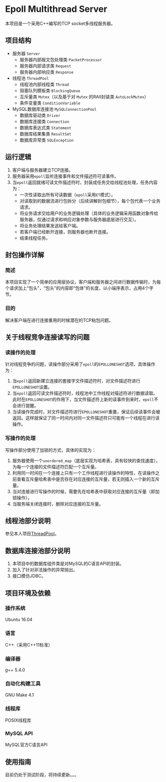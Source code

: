 # Epoll Multithread Server

本项目是一个采用C++编写的TCP socket多线程服务器。

## 项目结构

- 服务器 `Server`
    - 服务器内部报文包处理类 `PacketProcessor`
    - 服务器内部请求类 `Request`
    - 服务器内部响应类 `Response`
- 线程池 `ThreadPool`
    - 线程池内部线程类 `Thread`
    - 阻塞队列模板类 `BlockingQueue`
    - 互斥量类 `Mutex`（以及基于对 `Mutex` 的RAII封装类 `AutoLockMutex`）
    - 条件变量类 `ConditionVariable`
- MySQL数据库连接池 `MySQLConnectionPool`
    - 数据库驱动类 `Driver`
    - 数据库连接类 `Connection`
    - 数据库表达式类 `Statement`
    - 数据库结果集类 `ResultSet`
    - 数据库异常类 `SQLException`

## 运行逻辑

1. 客户端与服务器建立TCP连接。
2. 服务器采用`epoll`监听连接事件和文件描述符可读事件。
3. 当`epoll`返回就绪可读文件描述符时，封装成任务交给线程池处理，任务内容为：
    - 一次性读取出所有可读数据（`epoll`采用`ET`模式）。
    - 对读取到的数据流进行包拆分（后续讲解封包细节），每个包代表一个业务请求。
    - 将业务请求交给用户的业务逻辑处理（具体的业务逻辑采用函数对象传给服务器，仅通过请求和响应对象参数与服务器底层进行交互）。
    - 将业务处理结果发送给客户端。
    - 若客户端已经断开连接，则服务器也断开连接。
    - 结束线程任务。

## 封包操作详解

### 简述

本项目实现了一个简单的应用层协议，客户端和服务器之间进行数据传输时，为每个请求加上“包头”，“包头”的内容即“包体”的长度，以小端序表示，占用4个字节。

### 目的

解决客户端在进行连接重用的时候潜在的TCP粘包问题。

## 关于线程竞争连接读写的问题

### 读操作的处理

针对线程竞争的问题，读操作部分采用了`epoll`的`EPOLLONESHOT`选项，具体操作为：

1. 当`epoll`返回新建立连接的套接字文件描述符时，对文件描述符进行`EPOLLONESHOT`设置。
2. 当`epoll`返回可读文件描述符时，线程池中工作线程对描述符进行数据读取。此时在`EPOLLONESHOT`的作用下，当文件描述符上新的读事件到来时，`epoll`不会进行提醒。
3. 当读操作完成时，对文件描述符进行`EPOLLONESHOT`重置，保证后续读事件会被返回。这样就保证了同一时间内对同一文件描述符只可能有一个线程在进行读操作。

### 写操作的处理

写操作部分使用了加锁的方式，具体的实现为：

1. 服务器使用一个`unordered_map`（底层实现为哈希表，具有较快的查找速度），为每一个连接的文件描述符匹配一个互斥量。
2. 利用同一时间在一个连接上只有一个工作线程进行读操作的特性，在读操作之前查看互斥量哈希表中是否存在对应连接的互斥量，若无则插入一个新的互斥量。
3. 当对连接进行写操作的时候，需要先在哈希表中获取对应连接的互斥量（即加锁操作）。
4. 当服务端关闭连接时，删除对应连接的互斥量。

## 线程池部分说明

参见本人项目[ThreadPool](https://github.com/xujj25/ThreadPool)。

## 数据库连接池部分说明

1. 本项目中的数据库组件类是对MySQL的C语言API的封装。
2. 加入了针对非法操作的异常抛出。
3. 接口模仿JDBC。

## 项目环境及依赖

### 操作系统

Ubuntu 16.04

### 语言

C++（采用C++11标准）

### 编译器

g++ 5.4.0

### 自动化构建工具

GNU Make 4.1

### 线程库

POSIX线程库

### MySQL API

MySQL官方C语言API

## 使用指南

目前仍处于测试阶段，将持续更新。。。